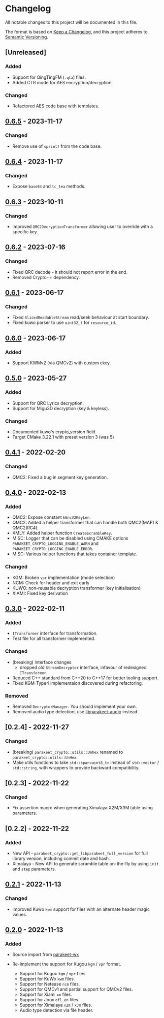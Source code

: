 # Changelog

All notable changes to this project will be documented in this file.

The format is based on [Keep a Changelog](https://keepachangelog.com/en/1.0.0/),
and this project adheres to [Semantic Versioning](https://semver.org/spec/v2.0.0.html).

## [Unreleased]

### Added

- Support for QingTingFM (`.qta`) files.
- Added CTR mode for AES encryption/decryption.

### Changed

- Refactored AES code base with templates.

## [0.6.5] - 2023-11-17

### Changed

- Remove use of `sprintf` from the code base.

## [0.6.4] - 2023-11-17

### Changed

- Expose `base64` and `tc_tea` methods.

## [0.6.3] - 2023-10-11

### Changed

- Improved `QMC2DecryptionTransformer` allowing user to override with a specific key.

## [0.6.2] - 2023-07-16

### Changed

- Fixed QRC decode - it should not report error in the end.
- Removed Crypto++ dependency.

## [0.6.1] - 2023-06-17

### Changed

- Fixed `SlicedReadableStream` read/seek behaviour at start boundary.
- Fixed kuwo parser to use `uint32_t` for `resource_id`.

## [0.6.0] - 2023-06-17

### Added

- Support KWMv2 (via QMCv2) with custom ekey.

## [0.5.0] - 2023-05-27

### Added

- Support for QRC Lyrics decryption.
- Support for Migu3D decryption (key & keyless).

### Changed

- Documented kuwo's crypto_version field.
- Target CMake 3.22.1 with preset version 3 (was 5)

## [0.4.1] - 2022-02-20

### Changed

- QMC2: Fixed a bug in segment key generation.

## [0.4.0] - 2022-02-13

### Added

- QMC2: Expose constant `kEncV2KeyLen`.
- QMC2: Added a helper transformer that can handle both QMC2(MAP) & QMC2(RC4).
- XMLY: Added helper function `CreateScrambleKey`.
- MISC: Logger that can be disabled using CMAKE options `PARAKEET_CRYPTO_LOGGING_ENABLE_WARN` and
        `PARAKEET_CRYPTO_LOGGING_ENABLE_ERROR`.
- MISC: Various helper functions that takes container template.

### Changed

- KGM: Broken `vpr` implementation (mode selection)
- NCM: Check for header and exit early
- KUWO: non-reusable decryption transformer (key initialisation)
- XIAMI: Fixed key derivation

## [0.3.0] - 2022-02-11

### Added

- `ITransformer` interface for transformation.
- Test file for all transformer implemented.

### Changed

- (breaking) Interface changes
  - dropped old `StreamDecryptor` interface, infavour of redesigned `ITransformer`.
- Reduced C++ standard from C++20 to C++17 for better tooling support.
- Fixed KGM-Type4 implementaion discovered during refactoring.

### Removed

- Removed `DecryptorManager`. You should implement your own.
- Removed audio type detection, use [libparakeet-audio] instead.

## [0.2.4] - 2022-11-27

### Changed

- (breaking) `parakeet_crypto::utils::Unhex` renamed to `parakeet_crypto::utils::UnHex`.
- Make utils functions to take `std::span<uint8_t>` instead of `std::vector` / `std::string`, with wrappers to provide
  backward compatibility.

## [0.2.3] - 2022-11-22

### Changed

- Fix assertion macro when generating Ximalaya X2M/X3M table using parameters.

## [0.2.2] - 2022-11-22

### Added

- New API - `parakeet_crypto::get_libparakeet_full_version` for full library version, including commit date and hash.
- Ximalaya - New API to generate scramble table on-the-fly by using `init` and `step` parameters.

## [0.2.1] - 2022-11-13

### Changed

- Improved Kuwo `kwm` support for files with an alternate header magic values.

## [0.2.0] - 2022-11-13

### Added

- Source import from [parakeet-wx]

- Re-implement the support for Kugou `kgm` / `vpr` format.
  - Support for Kugou `kgm` / `vpr` files.
  - Support for KuWo `kwm` files.
  - Support for Netease `ncm` files.
  - Support for QMCv1 and partial support for QMCv2 files.
  - Support for Xiami `xm` files.
  - Support for Joox `ofl_en` files.
  - Support for Ximalaya `x2m` / `x3m` files.
  - Audio type detection via file header.

[parakeet-wx]: https://github.com/parakeet-rs/parakeet-wx
[libparakeet-audio]: https://github.com/parakeet-rs/libparakeet-audio
[0.2.0]: https://github.com/parakeet-rs/libparakeet/commits/v0.2.0
[0.2.1]: https://github.com/parakeet-rs/libparakeet/compare/v0.2.0...v0.2.1
[0.3.0]: https://github.com/parakeet-rs/libparakeet/compare/v0.2.1...v0.3.0
[0.4.0]: https://github.com/parakeet-rs/libparakeet/compare/v0.3.0...v0.4.0
[0.4.1]: https://github.com/parakeet-rs/libparakeet/compare/v0.4.0...v0.4.1
[0.5.0]: https://github.com/parakeet-rs/libparakeet/compare/v0.4.1...v0.5.0
[0.6.0]: https://github.com/parakeet-rs/libparakeet/compare/v0.5.0...v0.6.0
[0.6.1]: https://github.com/parakeet-rs/libparakeet/compare/v0.6.0...v0.6.1
[0.6.2]: https://github.com/parakeet-rs/libparakeet/compare/v0.6.1...v0.6.2
[0.6.3]: https://github.com/parakeet-rs/libparakeet/compare/v0.6.2...v0.6.3
[0.6.4]: https://github.com/parakeet-rs/libparakeet/compare/v0.6.3...v0.6.4
[0.6.5]: https://github.com/parakeet-rs/libparakeet/compare/v0.6.4...v0.6.5
[0.x.0]: https://github.com/parakeet-rs/libparakeet/compare/v0.6.0...v0.x.0
